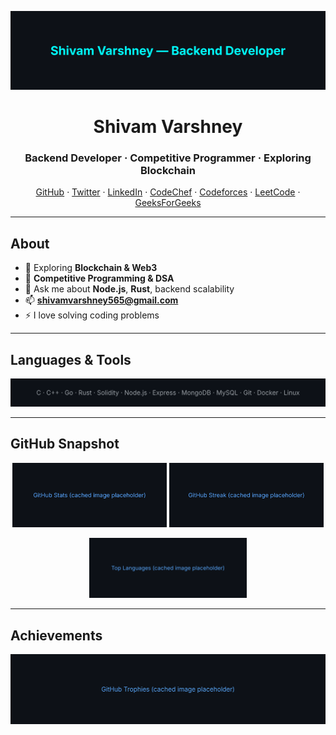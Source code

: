 <p align="center">
  <img src="./assets/hero-banner.svg" alt="Shivam Varshney — Backend Developer" />
</p>

<h1 align="center">Shivam Varshney</h1>
<h3 align="center">Backend Developer · Competitive Programmer · Exploring Blockchain</h3>

<p align="center">
  <a href="https://github.com/varshney565">GitHub</a> ·
  <a href="https://twitter.com/shivam56565">Twitter</a> ·
  <a href="https://linkedin.com/in/shivam565">LinkedIn</a> ·
  <a href="https://www.codechef.com/users/shivamloop">CodeChef</a> ·
  <a href="https://codeforces.com/profile/shivam565">Codeforces</a> ·
  <a href="https://www.leetcode.com/shivam565">LeetCode</a> ·
  <a href="https://auth.geeksforgeeks.org/user/varshney565">GeeksForGeeks</a>
</p>

---

## About
- 🌱 Exploring **Blockchain & Web3**
- 🧠 **Competitive Programming & DSA**
- 💬 Ask me about **Node.js**, **Rust**, backend scalability
- 📫 **shivamvarshney565@gmail.com**
- ⚡ I love solving coding problems

---

## Languages & Tools
<p align="center">
  <img src="./assets/stack-strip.svg" alt="C · C++ · Go · Rust · Solidity · Node.js · Express · MongoDB · MySQL · Git · Docker · Linux" />
</p>

---

## GitHub Snapshot
<p align="center">
  <img src="./assets/github-stats.svg" alt="GitHub Stats" width="49%" />
  <img src="./assets/github-streak.svg" alt="GitHub Streak" width="49%" />
</p>
<p align="center">
  <img src="./assets/top-langs.svg" alt="Top Languages" width="50%" />
</p>

---

## Achievements
<p align="center">
  <img src="./assets/trophies.svg" alt="GitHub Trophies" />
</p>
